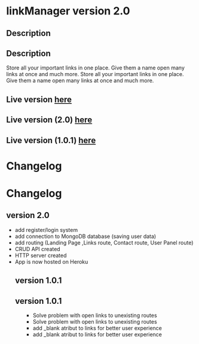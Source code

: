 # linkManager version 2.0
## Description <br>
## Description <br>
Store all your important links in one place. Give them a name open many links at once and much more.
Store all your important links in one place. Give them a name open many links at once and much more.
## Live version [here](https://tergii.github.io/link-Manager/)
## Live version (2.0) [here](https://mernlinkopener.herokuapp.com/)
## Live version (1.0.1) [here](https://tergii.github.io/link-Manager/)
# Changelog
# Changelog
 ## version 2.0
<ul>
  <li>add register/login system
  <li>add connection to MongoDB database (saving user data)
  <li>add routing  (Landing Page ,Links route, Contact route, User Panel route)
  <li>CRUD API created
  <li>HTTP server created
  <li>App is now hosted on Heroku  

## version 1.0.1
## version 1.0.1
<ul>
<ul>
  <li>Solve problem with open links to unexisting routes
  <li>Solve problem with open links to unexisting routes
  <li>add _blank atribut to links for better user experience  
  <li>add _blank atribut to links for better user experience  





